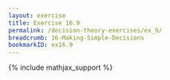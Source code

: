 ```yaml
---
layout: exercise
title: Exercise 16.9
permalink: /decision-theory-exercises/ex_9/
breadcrumb: 16-Making-Simple-Decisions
bookmarkID: ex16.9
---
```


{% include mathjax_support %}
